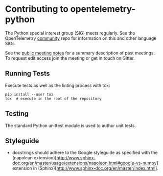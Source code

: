 # Contributing to opentelemetry-python

The Python special interest group (SIG) meets regularly. See the OpenTelemetry
[community](https://github.com/open-telemetry/community#python-sdk) repo for
information on this and other language SIGs.

See the [public meeting
notes](https://docs.google.com/document/d/1CIMGoIOZ-c3-igzbd6_Pnxx1SjAkjwqoYSUWxPY8XIs/edit)
for a summary description of past meetings. To request edit access join the
meeting or get in touch on Gitter.

## Running Tests

Execute tests as well as the linting process with tox:

    pip install --user tox
    tox  # execute in the root of the repository

## Testing

The standard Python unittest module is used to author unit tests.

## Styleguide

* docstrings should adhere to the Google styleguide as specified
  with the (napolean extension)[http://www.sphinx-doc.org/en/master/usage/extensions/napoleon.html#google-vs-numpy] extension in (Sphinx)[http://www.sphinx-doc.org/en/master/index.html].